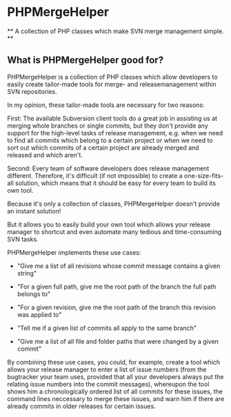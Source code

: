 # PHPMergeHelper

** A collection of PHP classes which make SVN merge management simple. **

## What is PHPMergeHelper good for?

PHPMergeHelper is a collection of PHP classes which allow developers to easily create tailor-made
tools for merge- and releasemanagement within SVN repositories.

In my opinion, these tailor-made tools are necessary for two reasons:

First: The available Subversion client tools do a great job in assisting us at merging whole
branches or single commits, but they don't provide any support for the high-level tasks of release
management, e.g. when we need to find all commits which belong to a certain project or when we need
to sort out which commits of a certain project are already merged and released and which aren't.

Second: Every team of software developers does release management different. Therefore, it's
difficult (if not impossible) to create a one-size-fits-all solution, which means that it should be
easy for every team to build its own tool.

Because it's only a collection of classes, PHPMergeHelper doesn't provide an instant solution!

But it allows you to easily build your own tool which allows your release manager to shortcut and
even automate many tedious and time-consuming SVN tasks.

PHPMergeHelper implements these use cases:

- "Give me a list of all revisions whose commit message contains a given string"

- "For a given full path, give me the root path of the branch the full path belongs to"

- "For a given revision, give me the root path of the branch this revision was applied to"

- "Tell me if a given list of commits all apply to the same branch"

- "Give me a list of all file and folder paths that were changed by a given commit"

By combining these use cases, you could, for example, create a tool which allows your release
manager to enter a list of issue numbers (from the bugtracker your team uses, provided that all your
developers always put the relating issue numbers into the commit messages), whereupon the tool
shows him a chronologically ordered list of all commits for these issues, the command lines
neccessary to merge these issues, and warn him if there are already commits in older releases for
certain issues.

